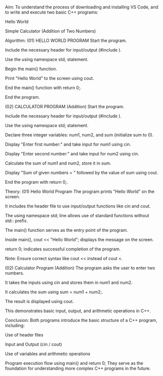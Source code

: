 Aim:
To understand the process of downloading and installing VS Code, and to write and execute two basic C++ programs:

Hello World

Simple Calculator (Addition of Two Numbers)

Algorithm:
(01) HELLO WORLD PROGRAM
Start the program.

Include the necessary header for input/output (#include <iostream>).

Use the using namespace std; statement.

Begin the main() function.

Print "Hello World" to the screen using cout.

End the main() function with return 0;.

End the program.

(02) CALCULATOR PROGRAM (Addition)
Start the program.

Include the necessary header for input/output (#include <iostream>).

Use the using namespace std; statement.

Declare three integer variables: num1, num2, and sum (initialize sum to 0).

Display "Enter first number:" and take input for num1 using cin.

Display "Enter second number:" and take input for num2 using cin.

Calculate the sum of num1 and num2, store it in sum.

Display "Sum of given numbers = " followed by the value of sum using cout.

End the program with return 0;.

Theory:
(01) Hello World Program
The program prints "Hello World" on the screen.

It includes the header file <iostream> to use input/output functions like cin and cout.

The using namespace std; line allows use of standard functions without std:: prefix.

The main() function serves as the entry point of the program.

Inside main(), cout << "Hello World"; displays the message on the screen.

return 0; indicates successful completion of the program.

Note: Ensure correct syntax like cout << instead of cout <.

(02) Calculator Program (Addition)
The program asks the user to enter two numbers.

It takes the inputs using cin and stores them in num1 and num2.

It calculates the sum using sum = num1 + num2;.

The result is displayed using cout.

This demonstrates basic input, output, and arithmetic operations in C++.

Conclusion:
Both programs introduce the basic structure of a C++ program, including:

Use of header files

Input and Output (cin / cout)

Use of variables and arithmetic operations

Program execution flow using main() and return 0;
They serve as the foundation for understanding more complex C++ programs in the future.

